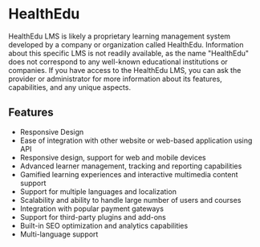 # HealthEdu

HealthEdu LMS is likely a proprietary learning management system developed by a company or organization called HealthEdu. Information about this specific LMS is not readily available, as the name "HealthEdu" does not correspond to any well-known educational institutions or companies. If you have access to the HealthEdu LMS, you can ask the provider or administrator for more information about its features, capabilities, and any unique aspects.

## Features

-   Responsive Design
-   Ease of integration with other website or web-based application using API
-   Responsive design, support for web and mobile devices
-   Advanced learner management, tracking and reporting capabilities
-   Gamified learning experiences and interactive multimedia content support
-   Support for multiple languages and localization
-   Scalability and ability to handle large number of users and courses
-   Integration with popular payment gateways
-   Support for third-party plugins and add-ons
-   Built-in SEO optimization and analytics capabilities
-   Multi-language support
<iframe src="" width="600" height="450" style="border:0;" allowfullscreen="" loading="lazy" referrerpolicy="no-referrer-when-downgrade"></iframe>